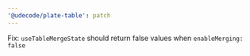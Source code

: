 ```yaml
---
'@udecode/plate-table': patch
---
```


Fix: `useTableMergeState` should return false values when `enableMerging: false`
